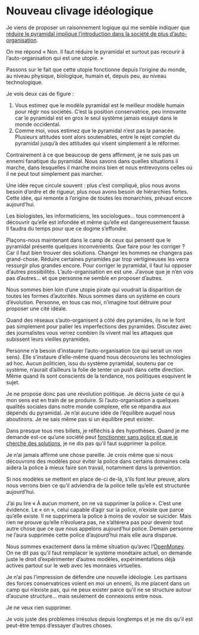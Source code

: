 # Nouveau clivage idéologique

Je viens de proposer un raisonnement logique qui me semble indiquer que [réduire le pyramidal implique l’introduction dans la société de plus d’auto-organisation](/2008/09/02/non-pyramidal-rime-avec-auto-organisation/).

On me répond « Non. Il faut réduire le pyramidal et surtout pas recourir à l’auto-organisation qui est une utopie. »

Passons sur le fait que cette utopie fonctionne depuis l’origine du monde, au niveau physique, biologique, humain et, depuis peu, au niveau technologique.

Je vois deux cas de figure :

1. Vous estimez que le modèle pyramidal est le meilleur modèle humain pour régir nos sociétés. C’est la position conservatrice, peu innovante car le pyramidal est en gros le seul système jamais essayé dans le monde occidental.
2. Comme moi, vous estimez que le pyramidal n’est pas la panacée. Plusieurs attitudes sont alors soutenables, entre le rejet complet du pyramidal jusqu’à des attitudes qui visent simplement à le réformer.

Contrairement à ce que beaucoup de gens affirment, je ne suis pas un ennemi fanatique du pyramidal. Nous savons dans quelles situations il marche, dans lesquelles il marche moins bien et nous entrevoyons celles où il ne peut tout simplement pas marcher.

Une idée reçue circule souvent : plus c’est compliqué, plus nous avons besoin d’ordre et de rigueur, plus nous avons besoin de hiérarchies fortes. Cette idée, qui remonte à l’origine de toutes les monarchies, prévaut encore aujourd’hui.

Les biologistes, les informaticiens, les sociologues… tous commencent à découvrir qu’elle est infondée et même qu’elle est dangereusement fausse. Il faudra du temps pour que ce dogme s’effondre.

Plaçons-nous maintenant dans le camp de ceux qui pensent que le pyramidal présente quelques inconvénients. Que faire pour les corriger ? Car il faut bien trouver des solutions. Changer les hommes ne changera pas grand-chose. Réduire certaines pyramides par trop vertigineuses les verra ressurgir plus grandes encore. Pour corriger le pyramidal, il faut lui opposer d’autres possibilités. L’auto-organisation en est une. J’avoue que je n’en vois pas d’autres… et que personne ne semble en proposer d’autres.

Nous sommes bien loin d’une utopie pirate qui voudrait la disparition de toutes les formes d’autorités. Nous sommes dans un système en cours d’évolution. Personne, en tous cas moi, n’imagine tout détruire pour proposer une cité idéale.

Quand des réseaux s’auto-organisent à côté des pyramides, ils ne le font pas simplement pour palier les imperfections des pyramides. Discutez avec des journalistes vous verrez combien ils vivent mal les attaques que subissent leurs vieilles pyramides.

Personne n’a besoin d’instaurer l’auto-organisation (ce qui serait un non sens). Elle s’instaure d’elle-même quand nous découvrons les technologies ad hoc. Aucun politicien, issu du système pyramidal, soutenu par ce système, n’aurait d’ailleurs la folie de tenter un push dans cette direction. Même quand ils sont conscients de la tendance, nos politiques esquivent le sujet.

Je ne propose donc pas une révolution politique. Je décris juste ce qui à mon sens est en train de se produire. Si l’auto-organisation a quelques qualités sociales dans notre monde complexe, elle se répandra aux dépends du pyramidal. Je n’ai aucune idée de l’équilibre auquel nous aboutirons. Je ne sais même pas si un équilibre peut exister.

Dans presque tous mes billets, je réfléchis à des hypothèses. Quand je me demande est-ce qu’une société peut [fonctionner sans police et que je cherche des solutions](/2008/09/01/vivre-ensemble-sans-police/), je ne dis pas qu’il faut supprimer la police.

Je n’ai jamais affirmé une chose pareille. Je crois même que si nous découvrons des modèles pour éviter la police dans certains domaines cela aidera la police à mieux faire son travail, notamment dans la prévention.

Si nos modèles se mettent en place de-ci de-là, s’ils font leur preuve, alors nous verrons bien ce qu’il adviendra de la police telle qu’elle est structurée aujourd’hui.

J’ai pu lire « À aucun moment, on ne va supprimer la police ». C’est une évidence. Le « on », celui capable d’agir sur la police, n’existe que parce qu’elle existe. Il ne supprimera la police à moins de vouloir se suicider. Mais rien ne prouve qu’elle n’évoluera pas, ne s’altérera pas pour devenir tout autre chose que ce que nous appelons aujourd’hui police. Demain personne ne l’aura supprimée cette police d’aujourd’hui mais elle aura disparue.

Nous sommes exactement dans la même situation qu’avec l’[OpenMoney](http://www.openmoney.org/). On ne dit pas qu’il faut remplacer le système monétaire actuel, on demande juste le droit d’expérimenter d’autres modèles, expérimentations déjà actives partout sur le web avec les monnaies virtuelles.

Je n’ai pas l’impression de défendre une nouvelle idéologie. Les partisans des forces conservatrices voient en moi un ennemi, ils me placent dans un camp qui n’existe pas, qui ne peux exister parce qu’il ne se structure autour d’aucune structure… mais seulement de connexions entre nous.

Je ne veux rien supprimer.

Je vois juste des problèmes irrésolus depuis longtemps et je me dis qu’il est peut-être temps d’essayer d’autres choses.